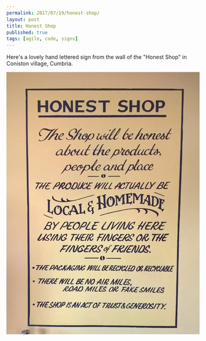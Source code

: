 ```yaml
---
permalink: 2017/07/19/honest-shop/
layout: post
title: Honest Shop
published: true
tags: [agile, code, signs]
---
```


Here's a lovely hand lettered sign from the wall of the "Honest Shop" in Coniston village, Cumbria.

![honest](/img/posts/honest-shop/coniston-honest-shop.webp)
